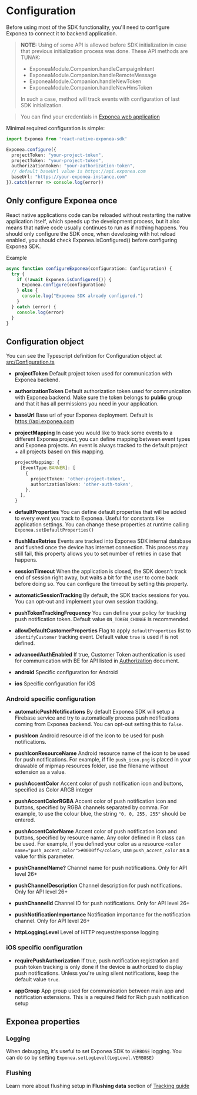 
# Configuration
Before using most of the SDK functionality, you'll need to configure Exponea to connect it to backend application.

> **NOTE:** Using of some API is allowed before SDK initialization in case that previous initialization process was done.
> These API methods are TUNAK:
> - ExponeaModule.Companion.handleCampaignIntent
> - ExponeaModule.Companion.handleRemoteMessage
> - ExponeaModule.Companion.handleNewToken
> - ExponeaModule.Companion.handleNewHmsToken
>
> In such a case, method will track events with configuration of last SDK initialization.

> You can find your credentials in [Exponea web application](./EXPONEA_CONFIGURATION.md)

Minimal required configuration is simple:
``` typescript
import Exponea from 'react-native-exponea-sdk'

Exponea.configure({
  projectToken: "your-project-token",
  projectToken: "your-project-token",
  authorizationToken: "your-authorization-token",
  // default baseUrl value is https://api.exponea.com
  baseUrl: "https://your-exponea-instance.com" 
}).catch(error => console.log(error))
```

## Only configure Exponea once
React native applications code can be reloaded without restarting the native application itself, which speeds up the development process, but it also means that native code usually continues to run as if nothing happens. You should only configure the SDK once, when developing with hot reload enabled, you should check Exponea.isConfigured() before configuring Exponea SDK.

Example
``` typescript
async function configureExponea(configuration: Configuration) {
  try {
    if (!await Exponea.isConfigured()) {
      Exponea.configure(configuration)
    } else {
      console.log("Exponea SDK already configured.")
    }
  } catch (error) {
    console.log(error)
  }
}
```

## Configuration object
You can see the Typescript definition for Configuration object at [src/Configuration.ts](../src/Configuration.ts)

* **projectToken** Default project token used for communication with Exponea backend.

* **authorizationToken** Default authorization token used for communication with Exponea backend. Make sure the token belongs to **public** group and that it has all permissions you need in your application.

* **baseUrl** Base url of your Exponea deployment. Default is https://api.exponea.com

* **projectMapping** In case you would like to track some events to a different Exponea project, you can define mapping between event types and Exponea projects. An event is always tracked to the default project + all projects based on this mapping.
  ``` typescript
  projectMapping: {
    [EventType.BANNER]: [
      {
        projectToken: 'other-project-token',
        authorizationToken: 'other-auth-token',
      },
    ],
  }
  ```
* **defaultProperties** You can define default properties that will be added to every event you track to Exponea. 
  Useful for constants like application settings.
  You can change these properties at runtime calling `Exponea.setDefaultProperties()`
  
* **flushMaxRetries** Events are tracked into Exponea SDK internal database and flushed once the device has internet connection. This process may still fail, this property allows you to set number of retries in case that happens.

* **sessionTimeout** When the application is closed, the SDK doesn't track end of session right away, but waits a bit for the user to come back before doing so. You can configure the timeout by setting this property.

* **automaticSessionTracking** By default, the SDK tracks sessions for you. You can opt-out and implement your own session tracking.

* **pushTokenTrackingFrequency** You can define your policy for tracking push notification token. Default value `ON_TOKEN_CHANGE` is recommended.

* **allowDefaultCustomerProperties** Flag to apply `defaultProperties` list to `identifyCustomer` tracking event. Default value `true` is used if is not defined.

* **advancedAuthEnabled** If true, Customer Token authentication is used for communication with BE for API listed in [Authorization](./AUTHORIZATION.md) document.

* **android** Specific configuration for Android

* **ios** Specific configuration for iOS

### Android specific configuration
* **automaticPushNotifications** By default Exponea SDK will setup a Firebase service and try to automatically process push notifications coming from Exponea backend. You can opt-out setting this to `false`.

* **pushIcon** Android resource id of the icon to be used for push notifications.

* **pushIconResourceName** Android resource name of the icon to be used for push notifications. For example, if file `push_icon.png` is placed in your drawable of mipmap resources folder, use the filename without extension as a value.

* **pushAccentColor** Accent color of push notification icon and buttons, specified as Color ARGB integer

* **pushAccentColorRGBA** Accent color of push notification icon and buttons, specified by RGBA channels separated by comma. For example, to use the colour blue, the string `"0, 0, 255, 255"` should be entered.

* **pushAccentColorName** Accent color of push notification icon and buttons, specified by resource name. Any color defined in R class can be used. For example, if you defined your color as a resource
`<color name="push_accent_color">#0000ff</color>`, use `push_accent_color` as a value for this parameter.

* **pushChannelName?** Channel name for push notifications. Only for API level 26+

* **pushChannelDescription** Channel description for push notifications. Only for API level 26+

* **pushChannelId** Channel ID for push notifications. Only for API level 26+

* **pushNotificationImportance** Notification importance for the notification channel. Only for API level 26+

* **httpLoggingLevel** Level of HTTP request/response logging

### iOS specific configuration
* **requirePushAuthorization** If true, push notification registration and push token tracking is only done if the device is authorized to display push notifications. Unless you're using silent notifications, keep the default value `true`.

* **appGroup** App group used for communication between main app and notification extensions. This is a required field for Rich push notification setup


## Exponea properties
  
### Logging
When debugging, it's useful to set Exponea SDK to `VERBOSE` logging. You can do so by setting `Exponea.setLogLevel(LogLevel.VERBOSE)`
  
### Flushing
Learn more about flushing setup in **Flushing data** section of [Tracking guide](./TRACKING.md#flushing-data)

